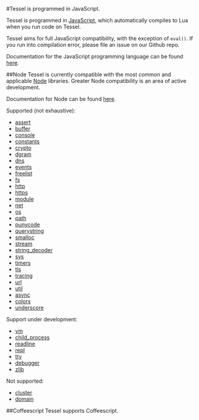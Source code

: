 #Tessel is programmed in JavaScript.

Tessel is programmed in [JavaScript](https://developer.mozilla.org/en-US/docs/Web/JavaScript), which automatically compiles to Lua when you run code on Tessel.

Tessel aims for full JavaScript compatibility, with the exception of `eval()`. If you run into compilation error, please file an issue on our Github repo.

Documentation for the JavaScript programming language can be found [here](https://developer.mozilla.org/en-US/docs/Web/JavaScript/Reference).

##Node
Tessel is currently compatible with the most common and applicable [Node](http://nodejs.org/about/) libraries. Greater Node compatibility is an area of active development.

Documentation for Node can be found [here](http://nodejs.org/api/).

Supported (not exhaustive):
* [assert](http://nodejs.org/api/assert.html)
* [buffer](http://nodejs.org/api/buffer.html)
* [console](http://nodejs.org/api/console.html)
* [constants](http://nodejs.org/api/constants.html)
* [crypto](http://nodejs.org/api/crypto.html)
* [dgram](http://nodejs.org/api/dgram.html)
* [dns](http://nodejs.org/api/dns.html)
* [events](http://nodejs.org/api/events.html)
* [freelist](http://nodejs.org/api/freelist.html)
* [fs](http://nodejs.org/api/fs.html)
* [http](http://nodejs.org/api/http.html)
* [https](http://nodejs.org/api/https.html)
* [module](http://nodejs.org/api/module.html)
* [net](http://nodejs.org/api/net.html)
* [os](http://nodejs.org/api/os.html)
* [path](http://nodejs.org/api/path.html)
* [punycode](http://nodejs.org/api/punycode.html)
* [querystring](http://nodejs.org/api/querystring.html)
* [smalloc](http://nodejs.org/api/smalloc.html)
* [stream](http://nodejs.org/api/stream.html)
* [string_decoder](http://nodejs.org/api/string_decoder.html)
* [sys](http://nodejs.org/api/sys.html)
* [timers](http://nodejs.org/api/timers.html)
* [tls](http://nodejs.org/api/tls.html)
* [tracing](http://nodejs.org/api/tracing.html)
* [url](http://nodejs.org/api/url.html)
* [util](http://nodejs.org/api/util.html)
* [async](https://www.npmjs.org/package/async)
* [colors](https://www.npmjs.org/package/colors)
* [underscore](https://www.npmjs.org/package/underscore)

Support under development:
* [vm](http://nodejs.org/api/vm.html)
* [child_process](http://nodejs.org/api/child_process.html)
* [readline](http://nodejs.org/api/readline.html)
* [repl](http://nodejs.org/api/repl.html)
* [tty](http://nodejs.org/api/tty.html)
* [debugger](http://nodejs.org/api/debugger.html)
* [zlib](http://nodejs.org/api/zlib.html)

Not supported:
* [cluster](https://www.npmjs.org/package/cluster)
* [domain](http://nodejs.org/api/domain.html)

##Coffeescript
Tessel supports Coffeescript.
